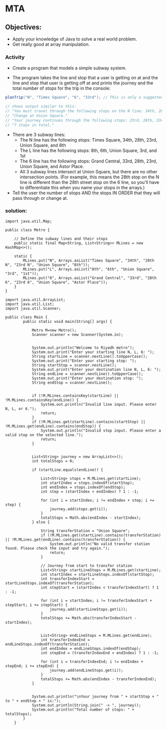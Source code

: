 # MTA 


## Objectives:

- Apply your knowledge of Java to solve a real world problem.
- Get really good at array manipulation.

### Activity

- Create a program that models a simple subway system.

- The program takes the line and stop that a user is getting on at and the line
  and stop that user is getting off at and prints the journey and the total number of stops for the trip in the console:

```java
planTrip("N", "Times Square", "6", "33rd"); // This is only a suggested function name and signature.

// shows output similar to this:
// "You must travel through the following stops on the N line: 34th, 28th, 23rd, Union Square."
// "Change at Union Square."
// "Your journey continues through the following stops: 23rd, 28th, 33rd."
// "7 stops in total."
```

- There are 3 subway lines:
  - The N line has the following stops: Times Square, 34th, 28th, 23rd, Union Square, and 8th
  - The L line has the following stops: 8th, 6th, Union Square, 3rd, and 1st
  - The 6 line has the following stops: Grand Central, 33rd, 28th, 23rd, Union Square, and Astor Place.
  - All 3 subway lines intersect at Union Square, but there are no other intersection points. (For example, this means the 28th stop on the N line is different than the 28th street stop on the 6 line, so you'll have to differentiate this when you name your stops in the arrays.)
- Tell the user the number of stops AND the stops IN ORDER that they will pass through or change at.


### solution:

```
import java.util.Map;

public class Metro {

    // Define the subway lines and their stops
    public static final Map<String, List<String>> MLines = new HashMap<>();

    static {
        MLines.put("N", Arrays.asList("Times Square", "34th", "28th N", "23rd N", "Union Square", "8th"));
        MLines.put("L", Arrays.asList("8th", "6th", "Union Square", "3rd", "1st"));
        MLines.put("6", Arrays.asList("Grand Central", "33rd", "28th 6", "23rd 6", "Union Square", "Astor Place"));
    }
}

import java.util.ArrayList;
import java.util.List;
import java.util.Scanner;

public class Main {
        public static void main(String[] args) {

            Metro M=new Metro();
            Scanner scanner = new Scanner(System.in);


            System.out.println("Welcome to Riyadh metro");
            System.out.print("Enter your starting line N, L, 6: ");
            String startLine = scanner.nextLine().toUpperCase();
            System.out.print("Enter your starting stop: ");
            String startStop = scanner.nextLine();
            System.out.print("Enter your destination line N, L, 6: ");
            String endLine = scanner.nextLine().toUpperCase();
            System.out.print("Enter your destination stop: ");
            String endStop = scanner.nextLine();


            if (!M.MLines.containsKey(startLine) || !M.MLines.containsKey(endLine)) {
                System.out.println("Invalid line input. Please enter N, L, or 6.");
                return;
            }
            if (!M.MLines.get(startLine).contains(startStop) || !M.MLines.get(endLine).contains(endStop)) {
                System.out.println("Invalid stop input. Please enter a valid stop on the selected line.");
                return;
            }


            List<String> journey = new ArrayList<>();
            int totalStops = 0;

            if (startLine.equals(endLine)) {

                List<String> stops = M.MLines.get(startLine);
                int startIndex = stops.indexOf(startStop);
                int endIndex = stops.indexOf(endStop);
                int step = (startIndex < endIndex) ? 1 : -1;

                for (int i = startIndex; i != endIndex + step; i += step) {
                    journey.add(stops.get(i));
                }
                totalStops = Math.abs(endIndex - startIndex);
            } else {

                String transferStation = "Union Square";
                if (!M.MLines.get(startLine).contains(transferStation) || !M.MLines.get(endLine).contains(transferStation)) {
                    System.out.println("No valid transfer station found. Please check the input and try again.");
                    return;
                }

                // Journey from start to transfer station
                List<String> startLineStops = M.MLines.get(startLine);
                int startIndex = startLineStops.indexOf(startStop);
                int transferIndexStart = startLineStops.indexOf(transferStation);
                int stepStart = (startIndex < transferIndexStart) ? 1 : -1;

                for (int i = startIndex; i != transferIndexStart + stepStart; i += stepStart) {
                    journey.add(startLineStops.get(i));
                }
                totalStops += Math.abs(transferIndexStart - startIndex);


                List<String> endLineStops = M.MLines.get(endLine);
                int transferIndexEnd = endLineStops.indexOf(transferStation);
                int endIndex = endLineStops.indexOf(endStop);
                int stepEnd = (transferIndexEnd < endIndex) ? 1 : -1;

                for (int i = transferIndexEnd; i != endIndex + stepEnd; i += stepEnd) {
                    journey.add(endLineStops.get(i));
                }
                totalStops += Math.abs(endIndex - transferIndexEnd);
            }


            System.out.println("\nYour journey from " + startStop + " to " + endStop + " is:");
            System.out.println(String.join(" -> ", journey));
            System.out.println("Total number of stops: " + totalStops);
        }
    }

```
